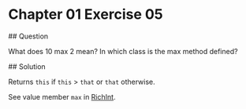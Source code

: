 # Chapter 01 Exercise 05

## Question

What does 10 max 2 mean? In which class is the max method defined?

## Solution

Returns `this` if `this` > `that` or `that` otherwise.

See value member `max` in [RichInt](http://www.scala-lang.org/api/current/#scala.runtime.RichInt).
